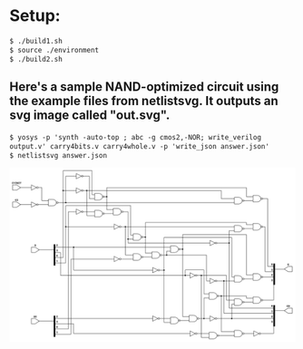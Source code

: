 # Setup:

```console
$ ./build1.sh
$ source ./environment
$ ./build2.sh
```
## Here's a sample NAND-optimized circuit using the example files from netlistsvg. It outputs an svg image called "out.svg".
```console
$ yosys -p 'synth -auto-top ; abc -g cmos2,-NOR; write_verilog output.v' carry4bits.v carry4whole.v -p 'write_json answer.json'
$ netlistsvg answer.json
```
![Here is the resulting out.svg:](out.svg)


